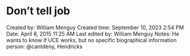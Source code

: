 # Don’t tell job

Created by: William Menguy
Created time: September 10, 2023 2:54 PM
Date: April 8, 2015 11:25 AM
Last edited by: William Menguy
Notes: He wants to know if UCE works, but no specific biographical information
person: @cantdeny, Hendricks